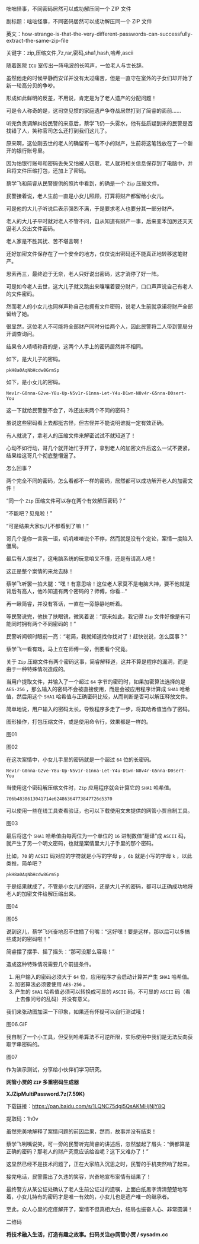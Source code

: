 咄咄怪事，不同密码居然可以成功解压同一个 ZIP 文件

副标题：咄咄怪事，不同密码居然可以成功解压同一个 ZIP 文件

英文：how-strange-is-that-the-very-different-passwords-can-successfully-extract-the-same-zip-file

关键字：zip,压缩文件,7z,rar,密码,sha1,hash,哈希,ascii



随着医院 `ICU` 室传出一阵电波的长鸣声，一位老人与世长辞。

虽然他走的时候平静而安详并没有太过痛苦，但是一直守在室外的子女们却开始了新一轮高分贝的争吵。

形成如此鲜明的反差，不用说，肯定是为了老人遗产的分配问题！

可是令人称奇的是，这司空见惯的家庭遗产争夺战居然打到了简睿的面前......



听完负责调解纠纷民警的来意后，蔡学飞仍一头雾水，他有些质疑到来的民警是否找错了人，笑称官司怎么还打到我们这儿了。

原来啊，这位刚去世的老人的确留有一笔不小的财产，生前将这笔钱放在了一个新开的银行账号里。

因为怕银行账号和密码丢失又怕被人窃取，老人就将相关信息保存到了电脑中，并且将文件压缩打包，还加上了密码。

蔡学飞和简睿从民警提供的照片中看到，的确是一个 `Zip` 压缩文件。

民警接着说，老人生前一直是小女儿照顾，打算将财产都留给小女儿。

可是他的大儿子听说后表示强烈不满，于是要求老人也要分其一部分财产。

老人的大儿子平时就对老人不管不问，自从知道有财产一事，后来变本加厉还天天逼老人交出文件密码。



老人家是不胜其扰、苦不堪言啊！

还好加密文件保存在了一个安全的地方，仅仅说出密码还不能真正地转移这笔财产。

思索再三，最终迫于无奈，老人只好说出密码，这才消停了好一阵。



可是如今老人去世，这大儿子就又跳出来嚷嚷着要分财产，口口声声说自己有老人的文件密码。

然而老人的小女儿也同样声称自己也拥有文件密码，说老人生前就承诺将财产全部留给了她。

很显然，这位老人不可能将全部财产同时分给两个人，因此民警将二人带到警局分开调查询问。

结果令人啧啧称奇的是，这两个人手上的密码居然并不相同。



如下，是大儿子的密码。

```
pkH8a0AqNbHcdw8GrmSp
```

如下，是小女儿的密码。

```
Nev1r-G0nna-G2ve-Y8u-Up-N5v1r-G1nna-Let-Y4u-D1wn-N8v4r-G5nna-D0sert-You
```



这一下就给民警整不会了，咋还出来两个不同的密码？

虽说这些密码看上去都挺古怪，但古怪并不能说明谁就一定有效正确。

有人就说了，拿老人的压缩文件来解密试试不就知道了！

心动不如行动，哥几个就开始忙乎开了，拿到老人的加密文件后这么一试不要紧，结果给这哥几个彻底整懵逼了。

怎么回事？

两个完全不同的密码，怎么看都不一样的密码，居然都可以成功解开老人的加密文件！





“同一个 `Zip` 压缩文件可以存在两个有效解压密码？“

“不能吧？见鬼啦！”

”可是结果大家伙儿不都看到了嘛！“

哥几个是你一言我一语，叽叽喳喳说个不停，然而就是没有个定论，案情一度陷入僵局。

最后有人提出了，这电脑系统的玩意咱又不懂，还是有请高人吧！

这正是整个案情的来龙去脉！



蔡学飞听罢一拍大腿：”嘿！有意思哈！这位老人家莫不是电脑大神，要不他就是背后有高人，他咋知道有两个密码的？师傅，你看...“

再一瞅简睿，并没有答话，一直在一旁静静地听着。

等民警说完，他扶了扶眼镜，微笑着说：“原来如此，我记得 `Zip` 文件好像是有可能同时拥有两个不同密码的！”

民警听闻顿时眼前一亮：“老简，我就知道找你找对了！赶快说说，怎么回事？”

蔡学飞一看有戏，马上立在师傅一旁，倒要看个究竟。



关于 `Zip` 压缩文件有两个密码这事，简睿解释道，这并不算是程序的漏洞，而是由于一种特殊情况造成的。

当用户提取文件，并输入了一个超过 `64` 字节的密码时，如果加密算法选择的是 `AES-256` ，那么输入的密码不会被直接使用，而是会被应用程序计算成 `SHA1` 哈希值，然后用这个 `SHA1` 哈希值与正确密码比较，从而判断是否可以解压释放文件。

简单地说，用户输入的密码太长，导致程序多走了一步，将其哈希值当作了密码。



图形操作，打包压缩文件，或是使用命令行，效果都是一样的。

图01

图02



在这次案情中，小女儿手里的密码就是一个超过 `64` 位的长密码。

```
Nev1r-G0nna-G2ve-Y8u-Up-N5v1r-G1nna-Let-Y4u-D1wn-N8v4r-G5nna-D0sert-You
```



当使用这个密码解压缩文件时，`Zip` 应用程序就会计算它的 `SHA1` 哈希值。

```
706b4838613041714e62486364773847726d5370
```

可以使用一些在线工具查看验证，也可以下载使用文末提供的网管小贾自制工具。

图03



最后将这个 `SHA1` 哈希值由每两位为一个单位的 `16` 进制数值“翻译”成 `ASCII` 码，就产生了另一个明文密码，也就是案情里大儿子手里的那个密码。

比如，`70` 的 `ACSII` 码对应的字符就是小写的字母 `p` ，`6b` 就是小写的字母 `k` ，以此类推，简单吧？

```
pkH8a0AqNbHcdw8GrmSp
```



于是结果就成了，不管是小女儿的密码，还是大儿子的密码，都可以正确成功地将老人的加密文件给解压缩出来。

图04

图05



说到这儿，蔡学飞兴奋地忍不住插了句嘴：“这好嘿！要是这样，那以后可以多搞些成对的密码啦！”

简睿摆了摆手、摇了摇头：“那可没那么容易！”



造成这种特殊情况需要几个前提条件。

1. 用户输入的密码必须大于 `64` 位，应用程序才会启动计算并产生 `SHA1` 哈希值。
2. 加密算法必须要使用 `AES-256` 。
3. 产生的 `SHA1` 哈希值必须可以转换成可显的 `ASCII` 码，不可显的 `ASCII` 码（看上去像问号的乱码）并没有意义。



我们来张动图加深一下印象，如果还有怀疑可以自行测试哦！

图06.GIF



我自制了一个小工具，但受到哈希算法不可逆所限，实际使用中我们是无法反向获取字串密码的。

图07



作为演示测试，分享给小伙伴们学习研究。



**网管小贾的 `ZIP` 多重密码生成器**

**XJZipMultiPassword.7z(7.59K)**

下载链接：https://pan.baidu.com/s/1LQNC75dgj5QsAKMHjNjY8Q

提取码：1h0v



虽然完美地解释了案情问题的前因后果，然而，故事并没有结束！

蔡学飞咧嘴说笑，可一旁的民警听完简睿的讲述后，忽然皱起了眉头：“俩都算是正确的密码？那老人的财产究竟应该给谁呢？这下又难办了！”

这显然已经不是技术问题了，正在大家陷入沉思之时，民警的手机突然响了起来。

接完电话，民警露出了久违的笑容，兴奋地宣布案情有结果了！

最终警方从某公证处确认了老人生前公证过的遗嘱，上面白纸黑字清清楚楚地写着，小女儿持有的密码才是唯一有效的，小女儿也是遗产唯一的继承者。

至此，众人心里的疙瘩解开了，案情不但真相大白，结局也振奋人心、非常圆满！







二维码

**将技术融入生活，打造有趣之故事。扫码关注@网管小贾 / sysadm.cc**







